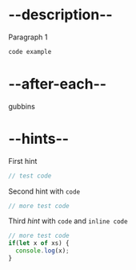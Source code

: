 # --description--

Paragraph 1

```html
code example
```

# --after-each--

gubbins

# --hints--

First hint

```js
// test code
```

Second hint with <code>code</code>

```js
// more test code
```

Third *hint* with <code>code</code> and `inline code`

```js
// more test code
if(let x of xs) {
  console.log(x);
}
```
